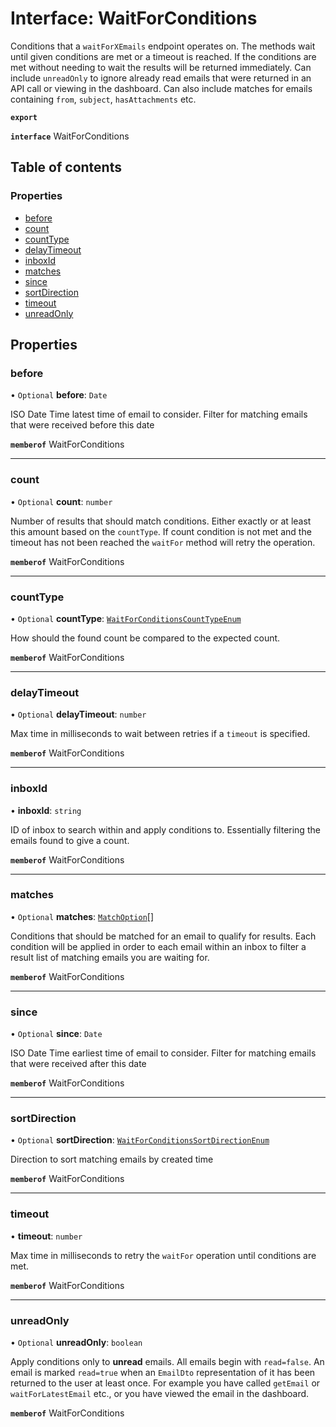 # Interface: WaitForConditions

Conditions that a `waitForXEmails` endpoint operates on. The methods wait until given conditions are met or a timeout is reached. If the conditions are met without needing to wait the results will be returned immediately. Can include `unreadOnly` to ignore already read emails that were returned in an API call or viewing in the dashboard. Can also include matches for emails containing `from`, `subject`, `hasAttachments` etc.

**`export`**

**`interface`** WaitForConditions

## Table of contents

### Properties

- [before](WaitForConditions.md#before)
- [count](WaitForConditions.md#count)
- [countType](WaitForConditions.md#counttype)
- [delayTimeout](WaitForConditions.md#delaytimeout)
- [inboxId](WaitForConditions.md#inboxid)
- [matches](WaitForConditions.md#matches)
- [since](WaitForConditions.md#since)
- [sortDirection](WaitForConditions.md#sortdirection)
- [timeout](WaitForConditions.md#timeout)
- [unreadOnly](WaitForConditions.md#unreadonly)

## Properties

### before

• `Optional` **before**: `Date`

ISO Date Time latest time of email to consider. Filter for matching emails that were received before this date

**`memberof`** WaitForConditions

___

### count

• `Optional` **count**: `number`

Number of results that should match conditions. Either exactly or at least this amount based on the `countType`. If count condition is not met and the timeout has not been reached the `waitFor` method will retry the operation.

**`memberof`** WaitForConditions

___

### countType

• `Optional` **countType**: [`WaitForConditionsCountTypeEnum`](../enums/WaitForConditionsCountTypeEnum.md)

How should the found count be compared to the expected count.

**`memberof`** WaitForConditions

___

### delayTimeout

• `Optional` **delayTimeout**: `number`

Max time in milliseconds to wait between retries if a `timeout` is specified.

**`memberof`** WaitForConditions

___

### inboxId

• **inboxId**: `string`

ID of inbox to search within and apply conditions to. Essentially filtering the emails found to give a count.

**`memberof`** WaitForConditions

___

### matches

• `Optional` **matches**: [`MatchOption`](MatchOption.md)[]

Conditions that should be matched for an email to qualify for results. Each condition will be applied in order to each email within an inbox to filter a result list of matching emails you are waiting for.

**`memberof`** WaitForConditions

___

### since

• `Optional` **since**: `Date`

ISO Date Time earliest time of email to consider. Filter for matching emails that were received after this date

**`memberof`** WaitForConditions

___

### sortDirection

• `Optional` **sortDirection**: [`WaitForConditionsSortDirectionEnum`](../enums/WaitForConditionsSortDirectionEnum.md)

Direction to sort matching emails by created time

**`memberof`** WaitForConditions

___

### timeout

• **timeout**: `number`

Max time in milliseconds to retry the `waitFor` operation until conditions are met.

**`memberof`** WaitForConditions

___

### unreadOnly

• `Optional` **unreadOnly**: `boolean`

Apply conditions only to **unread** emails. All emails begin with `read=false`. An email is marked `read=true` when an `EmailDto` representation of it has been returned to the user at least once. For example you have called `getEmail` or `waitForLatestEmail` etc., or you have viewed the email in the dashboard.

**`memberof`** WaitForConditions
